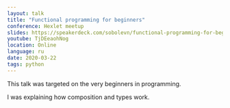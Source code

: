 ```yaml
---
layout: talk
title: "Functional programming for beginners"
conference: Hexlet meetup
slides: https://speakerdeck.com/sobolevn/functional-programming-for-beginners
youtube: TjDEeaohNog
location: Online
language: ru
date: 2020-03-22
tags: python
---
```


This talk was targeted on the very beginners in programming.

I was explaining how composition and types work.
